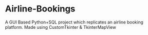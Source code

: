 # Airline-Bookings
A GUI Based Python+SQL project which replicates an airline booking platform. Made using CustomTkinter &amp; TkinterMapView
